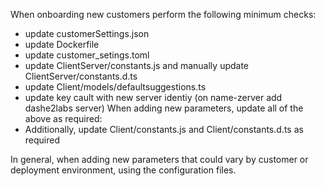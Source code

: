 When onboarding new customers perform the following minimum checks:
- update customerSettings.json
- update Dockerfile
- update customer_setings.toml
- update ClientServer/constants.js and manually update ClientServer/constants.d.ts
- update Client/models/defaultsuggestions.ts
- update key cault with new server identiy (on name-zerver add dashe2labs server)
When adding new parameters, update all of the above as required:
- Additionally, update Client/constants.js and Client/constants.d.ts as required

In general, when adding new parameters that could vary by customer or deployment environment, using the configuration files.